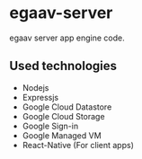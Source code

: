 # egaav-server
egaav server app engine code.
## Used technologies 
* Nodejs
* Expressjs
* Google Cloud Datastore
* Google Cloud Storage
* Google Sign-in
* Google Managed VM
* React-Native (For client apps)
